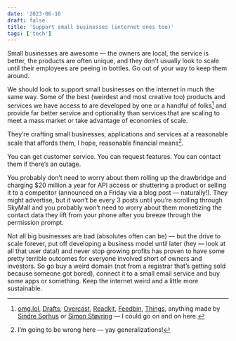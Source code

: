 ```yaml
---
date: '2023-06-16'
draft: false
title: 'Support small businesses (internet ones too)'
tags: ['tech']
---
```


Small businesses are awesome — the owners are local, the service is better, the products are often unique, and they don’t usually look to scale until their employees are peeing in bottles. Go out of your way to keep them around.

We should look to support small businesses on the internet in much the same way. Some of the best (weirdest and most creative too) products and services we have access to are developed by one or a handful of folks[^1] and provide far better service and optionality than services that are scaling to meet a mass market or take advantage of economies of scale.<!-- excerpt -->

They’re crafting small businesses, applications and services at a reasonable scale that affords them, I hope, reasonable financial means[^2].

You can get customer service. You can request features. You can contact them if there’s an outage.

You probably don’t need to worry about them rolling up the drawbridge and charging $20 million a year for API access or shuttering a product or selling it to a competitor (announced on a Friday via a blog post — naturally!). They might advertise, but it won’t be every 3 posts until you’re scrolling through SkyMall and you probably won’t need to worry about them monetizing the contact data they lift from your phone after you breeze through the permission prompt.

Not all big businesses are bad (absolutes often can be) — but the drive to scale forever, put off developing a business model until later (hey — look at all that user data!) and never stop growing profits has proven to have some pretty terrible outcomes for everyone involved short of owners and investors. So go buy a weird domain (not from a registrar that’s getting sold because someone got bored), connect it to a small email service and buy some apps or something. Keep the internet weird and a little more sustainable.

[^1]: [omg.lol](https://omg.lol), [Drafts](https://getdrafts.com), [Overcast](https://overcast.fm), [Readkit](https://readkit.app), [Feedbin](https://feedbin.com), [Things](https://culturedcode.com/things), anything made by [Sindre Sorhus](https://sindresorhus.com) or [Simon Støvring](https://simonbs.dev) — I could go on and on here.
[^2]: I’m going to be wrong here — yay generalizations!
